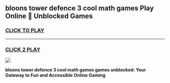 
## bloons tower defence 3 cool math games Play Online 👋 Unblocked Games
<h3>
<a href="https://news.freeplayer.one?title=bloons_tower_defence_3_cool_math_games&ref=17CMG">CLICK TO PLAY</a></h3>
<hr>

<h3>
<a href="https://news.freeplayer.one?title=bloons_tower_defence_3_cool_math_games&ref=17CMG">CLICK 2 PLAY</a>
  
</h3>

<a href="https://news.freeplayer.one?title=bloons_tower_defence_3_cool_math_games&ref=17CMG/"><img src="https://clearcache.store/games.png"></a>


**bloons tower defence 3 cool math games games unblocked: Your Gateway to Fun and Accessible Online Gaming**
